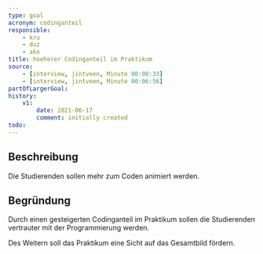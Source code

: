 ```yaml
---
type: goal
acronym: codinganteil
responsible: 
    - kru
    - duz
    - ako
title: hoeherer Codinganteil im Praktikum 
source:
    - [interview, jintveen, Minute 00:00:33]
    - [interview, jintveen, Minute 00:06:56]
partOfLargerGoal: 
history:
    v1:
        date: 2021-06-17
        comment: initially created
todo: 
---
```


## Beschreibung

Die Studierenden sollen mehr zum Coden animiert werden. 

## Begründung

Durch einen gesteigerten Codinganteil im Praktikum sollen die Studierenden vertrauter mit der Programmierung werden. 

Des Weitern soll das Praktikum eine Sicht auf das Gesamtbild fördern.